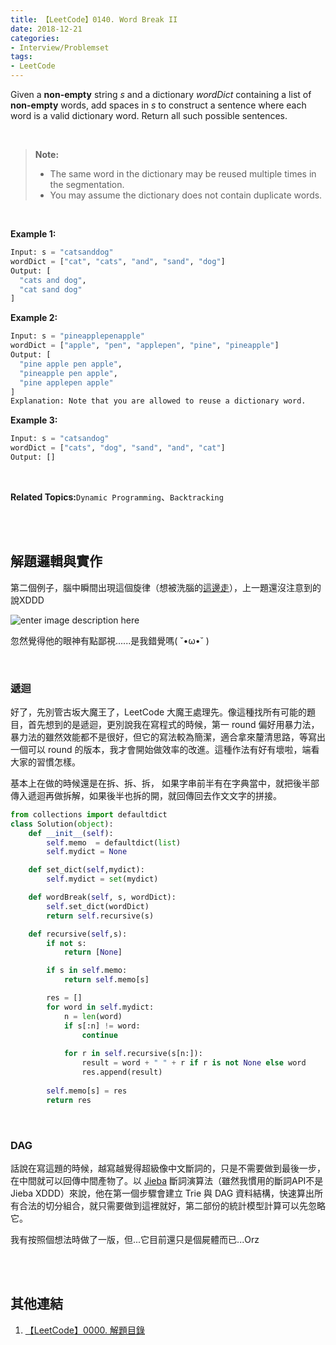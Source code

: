 ```yaml
---
title: 【LeetCode】0140. Word Break II
date: 2018-12-21
categories:
- Interview/Problemset
tags:
- LeetCode
--- 
```


Given a  **non-empty**  string  _s_  and a dictionary  _wordDict_  containing a list of  **non-empty** words, add spaces in  _s_  to construct a sentence where each word is a valid dictionary word. Return all such possible sentences.
<!--more-->
<br>

> **Note:**
> -   The same word in the dictionary may be reused multiple times in the segmentation.
> -   You may assume the dictionary does not contain duplicate words.

<br>

**Example 1:**
```python
Input: s = "catsanddog"
wordDict = ["cat", "cats", "and", "sand", "dog"]
Output: [
  "cats and dog",
  "cat sand dog"
]
```

**Example 2:**
```python
Input: s = "pineapplepenapple"
wordDict = ["apple", "pen", "applepen", "pine", "pineapple"]
Output: [
  "pine apple pen apple",
  "pineapple pen apple",
  "pine applepen apple"
]
Explanation: Note that you are allowed to reuse a dictionary word.
```

**Example 3:**
```python
Input: s = "catsandog"
wordDict = ["cats", "dog", "sand", "and", "cat"]
Output: []
```

<br>

**Related Topics:**`Dynamic Programming`、`Backtracking`

<br><br>

## 解題邏輯與實作
第二個例子，腦中瞬間出現這個旋律（想被洗腦的[這邊走](https://www.youtube.com/watch?v=Ct6BUPvE2sM)），上一題還沒注意到的說XDDD

![enter image description here](https://jvtea44x1mh3gctjp1q2nymo-wpengine.netdna-ssl.com/wp-content/uploads/2016/09/Think-Marketing-Pen-Pineapple-Apple-Pen-1200x630.jpg)

忽然覺得他的眼神有點鄙視......是我錯覺嗎( ˘•ω•˘ ) 



<br>

### 遞迴
好了，先別管古坂大魔王了，LeetCode 大魔王處理先。像這種找所有可能的題目，首先想到的是遞迴，更別說我在寫程式的時候，第一 round 偏好用暴力法，暴力法的雖然效能都不是很好，但它的寫法較為簡潔，適合拿來釐清思路，等寫出一個可以 round 的版本，我才會開始做效率的改進。這種作法有好有壞啦，端看大家的習慣怎樣。

基本上在做的時候還是在拆、拆、拆， 如果字串前半有在字典當中，就把後半部傳入遞迴再做拆解，如果後半也拆的開，就回傳回去作文文字的拼接。

```python
from collections import defaultdict
class Solution(object):
    def __init__(self):
        self.memo  = defaultdict(list)
        self.mydict = None

    def set_dict(self,mydict):
        self.mydict = set(mydict)

    def wordBreak(self, s, wordDict):
        self.set_dict(wordDict)
        return self.recursive(s)		

    def recursive(self,s):
        if not s:
            return [None]

        if s in self.memo:
            return self.memo[s]

        res = []
        for word in self.mydict:
            n = len(word)
            if s[:n] != word:
                continue
                
            for r in self.recursive(s[n:]):
                result = word + " " + r if r is not None else word
                res.append(result)
                
        self.memo[s] = res
        return res
```

<br>

### DAG
話說在寫這題的時候，越寫越覺得超級像中文斷詞的，只是不需要做到最後一步，在中間就可以回傳中間產物了。以 [Jieba](https://github.com/fxsjy/jieba) 斷詞演算法（雖然我慣用的斷詞API不是 Jieba XDDD）來說，他在第一個步驟會建立 Trie 與 DAG 資料結構，快速算出所有合法的切分組合，就只需要做到這裡就好，第二部份的統計模型計算可以先忽略它。

我有按照個想法時做了一版，但...它目前還只是個屍體而已...Orz

<br><br>

## 其他連結
1. [【LeetCode】0000. 解題目錄](/LeetCode-0000-Contents/)